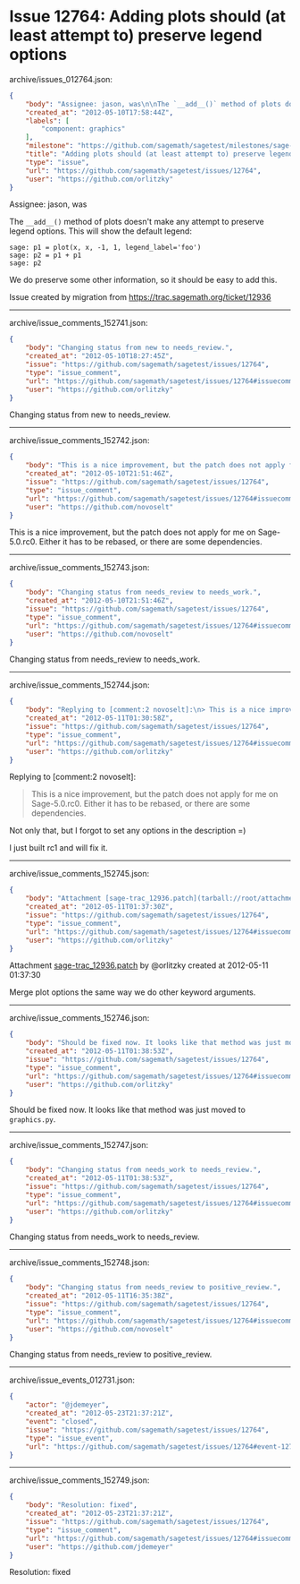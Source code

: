 # Issue 12764: Adding plots should (at least attempt to) preserve legend options

archive/issues_012764.json:
```json
{
    "body": "Assignee: jason, was\n\nThe `__add__()` method of plots doesn't make any attempt to preserve legend options. This will show the default legend:\n\n\n```\nsage: p1 = plot(x, x, -1, 1, legend_label='foo')\nsage: p2 = p1 + p1                              \nsage: p2\n```\n\n\nWe do preserve some other information, so it should be easy to add this.\n\nIssue created by migration from https://trac.sagemath.org/ticket/12936\n\n",
    "created_at": "2012-05-10T17:58:44Z",
    "labels": [
        "component: graphics"
    ],
    "milestone": "https://github.com/sagemath/sagetest/milestones/sage-5.1",
    "title": "Adding plots should (at least attempt to) preserve legend options",
    "type": "issue",
    "url": "https://github.com/sagemath/sagetest/issues/12764",
    "user": "https://github.com/orlitzky"
}
```
Assignee: jason, was

The `__add__()` method of plots doesn't make any attempt to preserve legend options. This will show the default legend:


```
sage: p1 = plot(x, x, -1, 1, legend_label='foo')
sage: p2 = p1 + p1                              
sage: p2
```


We do preserve some other information, so it should be easy to add this.

Issue created by migration from https://trac.sagemath.org/ticket/12936





---

archive/issue_comments_152741.json:
```json
{
    "body": "Changing status from new to needs_review.",
    "created_at": "2012-05-10T18:27:45Z",
    "issue": "https://github.com/sagemath/sagetest/issues/12764",
    "type": "issue_comment",
    "url": "https://github.com/sagemath/sagetest/issues/12764#issuecomment-152741",
    "user": "https://github.com/orlitzky"
}
```

Changing status from new to needs_review.



---

archive/issue_comments_152742.json:
```json
{
    "body": "This is a nice improvement, but the patch does not apply for me on Sage-5.0.rc0. Either it has to be rebased, or there are some dependencies.",
    "created_at": "2012-05-10T21:51:46Z",
    "issue": "https://github.com/sagemath/sagetest/issues/12764",
    "type": "issue_comment",
    "url": "https://github.com/sagemath/sagetest/issues/12764#issuecomment-152742",
    "user": "https://github.com/novoselt"
}
```

This is a nice improvement, but the patch does not apply for me on Sage-5.0.rc0. Either it has to be rebased, or there are some dependencies.



---

archive/issue_comments_152743.json:
```json
{
    "body": "Changing status from needs_review to needs_work.",
    "created_at": "2012-05-10T21:51:46Z",
    "issue": "https://github.com/sagemath/sagetest/issues/12764",
    "type": "issue_comment",
    "url": "https://github.com/sagemath/sagetest/issues/12764#issuecomment-152743",
    "user": "https://github.com/novoselt"
}
```

Changing status from needs_review to needs_work.



---

archive/issue_comments_152744.json:
```json
{
    "body": "Replying to [comment:2 novoselt]:\n> This is a nice improvement, but the patch does not apply for me on Sage-5.0.rc0. Either it has to be rebased, or there are some dependencies.\n\nNot only that, but I forgot to set any options in the description =)\n\nI just built rc1 and will fix it.",
    "created_at": "2012-05-11T01:30:58Z",
    "issue": "https://github.com/sagemath/sagetest/issues/12764",
    "type": "issue_comment",
    "url": "https://github.com/sagemath/sagetest/issues/12764#issuecomment-152744",
    "user": "https://github.com/orlitzky"
}
```

Replying to [comment:2 novoselt]:
> This is a nice improvement, but the patch does not apply for me on Sage-5.0.rc0. Either it has to be rebased, or there are some dependencies.

Not only that, but I forgot to set any options in the description =)

I just built rc1 and will fix it.



---

archive/issue_comments_152745.json:
```json
{
    "body": "Attachment [sage-trac_12936.patch](tarball://root/attachments/some-uuid/ticket12936/sage-trac_12936.patch) by @orlitzky created at 2012-05-11 01:37:30\n\nMerge plot options the same way we do other keyword arguments.",
    "created_at": "2012-05-11T01:37:30Z",
    "issue": "https://github.com/sagemath/sagetest/issues/12764",
    "type": "issue_comment",
    "url": "https://github.com/sagemath/sagetest/issues/12764#issuecomment-152745",
    "user": "https://github.com/orlitzky"
}
```

Attachment [sage-trac_12936.patch](tarball://root/attachments/some-uuid/ticket12936/sage-trac_12936.patch) by @orlitzky created at 2012-05-11 01:37:30

Merge plot options the same way we do other keyword arguments.



---

archive/issue_comments_152746.json:
```json
{
    "body": "Should be fixed now. It looks like that method was just moved to `graphics.py`.",
    "created_at": "2012-05-11T01:38:53Z",
    "issue": "https://github.com/sagemath/sagetest/issues/12764",
    "type": "issue_comment",
    "url": "https://github.com/sagemath/sagetest/issues/12764#issuecomment-152746",
    "user": "https://github.com/orlitzky"
}
```

Should be fixed now. It looks like that method was just moved to `graphics.py`.



---

archive/issue_comments_152747.json:
```json
{
    "body": "Changing status from needs_work to needs_review.",
    "created_at": "2012-05-11T01:38:53Z",
    "issue": "https://github.com/sagemath/sagetest/issues/12764",
    "type": "issue_comment",
    "url": "https://github.com/sagemath/sagetest/issues/12764#issuecomment-152747",
    "user": "https://github.com/orlitzky"
}
```

Changing status from needs_work to needs_review.



---

archive/issue_comments_152748.json:
```json
{
    "body": "Changing status from needs_review to positive_review.",
    "created_at": "2012-05-11T16:35:38Z",
    "issue": "https://github.com/sagemath/sagetest/issues/12764",
    "type": "issue_comment",
    "url": "https://github.com/sagemath/sagetest/issues/12764#issuecomment-152748",
    "user": "https://github.com/novoselt"
}
```

Changing status from needs_review to positive_review.



---

archive/issue_events_012731.json:
```json
{
    "actor": "@jdemeyer",
    "created_at": "2012-05-23T21:37:21Z",
    "event": "closed",
    "issue": "https://github.com/sagemath/sagetest/issues/12764",
    "type": "issue_event",
    "url": "https://github.com/sagemath/sagetest/issues/12764#event-12731"
}
```



---

archive/issue_comments_152749.json:
```json
{
    "body": "Resolution: fixed",
    "created_at": "2012-05-23T21:37:21Z",
    "issue": "https://github.com/sagemath/sagetest/issues/12764",
    "type": "issue_comment",
    "url": "https://github.com/sagemath/sagetest/issues/12764#issuecomment-152749",
    "user": "https://github.com/jdemeyer"
}
```

Resolution: fixed
